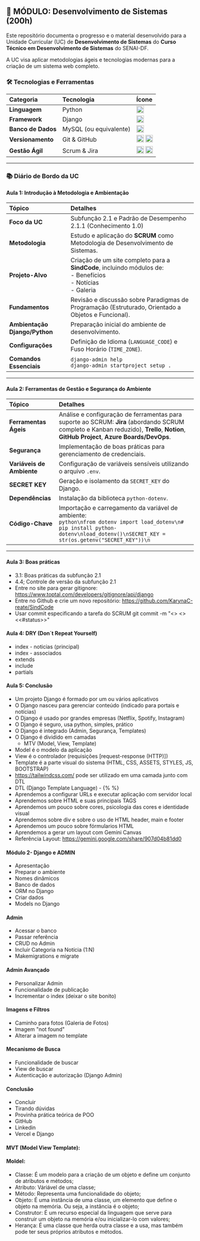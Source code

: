 ## 🚀 MÓDULO: Desenvolvimento de Sistemas (200h)

Este repositório documenta o progresso e o material desenvolvido para a Unidade Curricular (UC) de **Desenvolvimento de Sistemas** do **Curso Técnico em Desenvolvimento de Sistemas** do SENAI-DF.

A UC visa aplicar metodologias ágeis e tecnologias modernas para a criação de um sistema web completo.

### 🛠️ Tecnologias e Ferramentas

| Categoria | Tecnologia | Ícone |
| :--- | :--- | :--- |
| **Linguagem** | Python | <img src="https://img.shields.io/badge/Python-3776AB?style=flat-square&logo=python&logoColor=white" alt="Python" height="20"/> |
| **Framework** | Django | <img src="https://img.shields.io/badge/Django-092E20?style=flat-square&logo=django&logoColor=white" alt="Django" height="20"/> |
| **Banco de Dados** | MySQL (ou equivalente) | <img src="https://img.shields.io/badge/MySQL-4479A1?style=flat-square&logo=mysql&logoColor=white" alt="MySQL" height="20"/> |
| **Versionamento** | Git & GitHub | <img src="https://img.shields.io/badge/Git-F05032?style=flat-square&logo=git&logoColor=white" alt="Git" height="20"/> <img src="https://img.shields.io/badge/GitHub-100000?style=flat-square&logo=github&logoColor=white" alt="GitHub" height="20"/> |
| **Gestão Ágil** | Scrum & Jira | <img src="https://img.shields.io/badge/Scrum-004A7F?style=flat-square&logo=scrumalliance&logoColor=white" alt="Scrum" height="20"/> <img src="https://img.shields.io/badge/Jira-0052CC?style=flat-square&logo=jira&logoColor=white" alt="Jira" height="20"/> |

---

### 📚 Diário de Bordo da UC

#### **Aula 1: Introdução à Metodologia e Ambientação**

| Tópico | Detalhes |
| :--- | :--- |
| **Foco da UC** | Subfunção 2.1 e Padrão de Desempenho 2.1.1 (Conhecimento 1.0) |
| **Metodologia** | Estudo e aplicação do **SCRUM** como Metodologia de Desenvolvimento de Sistemas. |
| **Projeto-Alvo** | Criação de um site completo para a **SindCode**, incluindo módulos de: <br> - Benefícios <br> - Notícias <br> - Galeria |
| **Fundamentos** | Revisão e discussão sobre Paradigmas de Programação (Estruturado, Orientado a Objetos e Funcional). |
| **Ambientação Django/Python** | Preparação inicial do ambiente de desenvolvimento. |
| **Configurações** | Definição de Idioma (`LANGUAGE_CODE`) e Fuso Horário (`TIME_ZONE`). |
| **Comandos Essenciais** | `django-admin help` <br> `django-admin startproject setup .` |

---

#### **Aula 2: Ferramentas de Gestão e Segurança do Ambiente**

| Tópico | Detalhes |
| :--- | :--- |
| **Ferramentas Ágeis** | Análise e configuração de ferramentas para suporte ao SCRUM: **Jira** (abordando SCRUM completo e Kanban reduzido), **Trello**, **Notion**, **GitHub Project**, **Azure Boards/DevOps**. |
| **Segurança** | Implementação de boas práticas para gerenciamento de credenciais. |
| **Variáveis de Ambiente** | Configuração de variáveis sensíveis utilizando o arquivo `.env`. |
| **SECRET KEY** | Geração e isolamento da `SECRET_KEY` do Django. |
| **Dependências** | Instalação da biblioteca `python-dotenv`. |
| **Código-Chave** | Importação e carregamento da variável de ambiente: <br>```python\nfrom dotenv import load_dotenv\n# pip install python-dotenv\nload_dotenv()\nSECRET_KEY = str(os.getenv("SECRET_KEY"))\n``` |

---

#### **Aula 3: Boas práticas**

- 3.1: Boas práticas da subfunção 2.1
- 4.4; Controle de versão da subfunção 2.1
- Entre no site para gerar gitignore: https://www.toptal.com/developers/gitignore/api/django
- Entre no Github e crie um novo repositório: https://github.com/KarynaC-reate/SindCode
- Usar commit especificando a tarefa do SCRUM git commit -m "<<codigo-task>> <<mensagem>> <<#status>>"

#### **Aula 4: DRY (Don´t Repeat Yourself)**

- index - noticias (principal)
- index - associados
- extends
- include
- partials

#### **Aula 5: Conclusão**

- Um projeto Django é formado por um ou vários aplicativos
- O Django nasceu para gerenciar conteúdo (indicado para portais e notícias) 
- O Django é usado por grandes empresas (Netflix, Spotify, Instagram)
- O Django é seguro, usa python, simples, prático
- O Django é integrado (Admin, Segurança, Templates)
- O Django é dividido em camadas
  - MTV (Model, View, Template) 
- Model é o modelo da aplicação
- View é o controlador (requisições [request-response (HTTP)])
- Template é a parte visual do sistema (HTML, CSS, ASSETS, STYLES, JS, BOOTSTRAP)
- https://tailwindcss.com/ pode ser utilizado em uma camada junto com DTL
- DTL (Django Template Language) - {%    %}
- Aprendemos a configurar URLs e executar aplicação com servidor local
- Aprendemos sobre HTML e suas principais TAGS
- Aprendemos um pouco sobre cores, psicologia das cores e identidade visual
- Aprendemos sobre div e sobre o uso de HTML header, main e footer
- Aprendemos um pouco sobre fórmularios HTML
- Aprendemos a gerar um layout com Gemini Canvas
- Referência Layout: https://gemini.google.com/share/907d04b81dd0

#### **Módulo 2- Django e ADMIN**

- Apresentação
- Preparar o ambiente
- Nomes dinâmicos
- Banco de dados
- ORM no Django
- Criar dados
- Models no Django

#### **Admin**

- Acessar o banco
- Passar referência
- CRUD no Admin
- Incluir Categoria na Notícia (1:N)
- Makemigrations e migrate

#### **Admin Avançado**

- Personalizar Admin
- Funcionalidade de publicação
- Incrementar o index (deixar o site bonito)

#### **Imagens e Filtros**

- Caminho para fotos (Galeria de Fotos)
- Imagem "not found"
- Alterar a imagem no template

#### **Mecanismo de Busca**

- Funcionalidade de buscar
- View de buscar
- Autenticação e autorização (Django Admin)

#### **Conclusão**

- Concluir
- Tirando dúvidas
- Provinha prática teórica de POO
- GitHub
- Linkedin
- Vercel e Django

#### **MVT (Model View Template):**

#### Moldel:

- Classe: É um modelo para a criação de um objeto e define um conjunto de atributos e métodos;
- Atributo: Váriável de uma classe;
- Método: Representa uma funcionalidade do objeto;
- Objeto: É uma instância de uma classe, um elemento que define o objeto na memória. Ou seja, a instância é o objeto;
- Construtor: É um recurso especial da linguagem que serve para construir um objeto na memória e/ou inicializar-lo com valores;
- Herança: É uma classe que herda outra classe e a usa, mas também pode ter seus próprios atributos e métodos.
